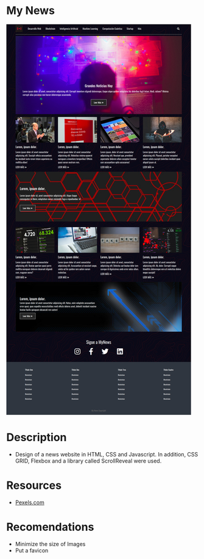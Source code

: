 # My News
![](./ScreenshotWebPage.jpg)

# Description
* Design of a news website in HTML, CSS and Javascript. In addition, CSS GRID, Flexbox and a library called ScrollReveal were used.

# Resources
* [Pexels.com](https://www.pexels.com/)

# Recomendations
* Minimize the size of Images
* Put a favicon